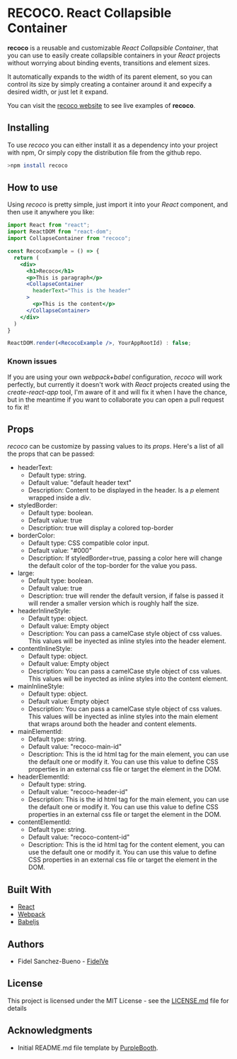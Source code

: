 # RECOCO. React Collapsible Container

**recoco** is a reusable and customizable *React Collapsible Container*, that you can use to easily create collapsible containers in your *React* projects without worrying about binding events, transitions and element sizes.

It automatically expands to the width of its parent element, so you can control its size by simply creating a container around it and expecify a desired width, or just let it expand.

You can visit the [recoco website](https://fidelve.github.io/recoco) to see live examples of **recoco**.

## Installing

To use *recoco* you can either install it as a dependency into your project with npm, Or simply copy the distribution file from the github repo.

```bash
>npm install recoco
```

## How to use

Using *recoco* is pretty simple, just import it into your *React* component, and then use it anywhere you like:

```jsx
import React from "react";
import ReactDOM from "react-dom";
import CollapseContainer from "recoco";

const RecocoExample = () => {
  return (
    <div>
      <h1>Recoco</h1>
      <p>This is paragraph</p>
      <CollapseContainer
        headerText="This is the header"
      >
        <p>This is the content</p>
      </CollapseContainer>
    </div>
  )
}

ReactDOM.render(<RecocoExample />, YourAppRootId) : false;
```

### Known issues

If you are using your own *webpack+babel* configuration, *recoco* will work perfectly, but currently it doesn't work with *React* projects created using the *create-react-app* tool, I'm aware of it and will fix it when I have the chance, but in the meantime if you want to collaborate you can open a pull request to fix it!

## Props

*recoco* can be customize by passing values to its *props*. Here's a list of all the props that can be passed:

* headerText:
  - Default type: string.
  - Default value: "default header text"
  - Description: Content to be displayed in the header. Is a *p* element wrapped inside a *div*.
* styledBorder:
  - Default type: boolean.
  - Default value: true
  - Description: true will display a colored top-border
* borderColor:
  - Default type: CSS compatible color input.
  - Default value: "#000"
  - Description: If styledBorder=true, passing a color here will change the default color of the top-border for the value you pass.
* large:
  - Default type: boolean.
  - Default value: true
  - Description: true will render the default version, if false is passed it will render a smaller version which is roughly half the size.
* headerInlineStyle:
  - Default type: object.
  - Default value: Empty object
  - Description: You can pass a camelCase style object of css values. This values will be inyected as inline styles into the header element.
* contentInlineStyle:
  - Default type: object.
  - Default value: Empty object
  - Description: You can pass a camelCase style object of css values. This values will be inyected as inline styles into the content element.
* mainInlineStyle:
  - Default type: object.
  - Default value: Empty object
  - Description: You can pass a camelCase style object of css values. This values will be inyected as inline styles into the main element that wraps around both the header and content elements.
* mainElementId:
  - Default type: string.
  - Default value: "recoco-main-id"
  - Description: This is the id html tag for the main element, you can use the default one or modify it. You can use this value to define CSS properties in an external css file or target the element in the DOM.
* headerElementId:
  - Default type: string.
  - Default value: "recoco-header-id"
  - Description: This is the id html tag for the main element, you can use the default one or modify it. You can use this value to define CSS properties in an external css file or target the element in the DOM.
* contentElementId:
  - Default type: string.
  - Default value: "recoco-content-id"
  - Description: This is the id html tag for the content element, you can use the default one or modify it. You can use this value to define CSS properties in an external css file or target the element in the DOM.

## Built With

* [React](https://reactjs.org/)
* [Webpack](https://webpack.js.org/)
* [Babeljs](https://babeljs.io/)

## Authors

* Fidel Sanchez-Bueno - [FidelVe](https://github.com/FidelVe)

## License

This project is licensed under the MIT License - see the [LICENSE.md](LICENSE.md) file for details

## Acknowledgments

* Initial README.md file template by [PurpleBooth](https://gist.github.com/PurpleBooth/109311bb0361f32d87a2).

